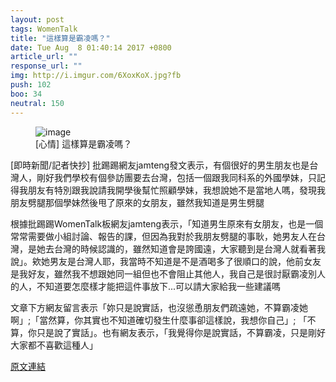 ```yaml
---
layout: post
tags: WomenTalk
title: "這樣算是霸凌嗎？"
date: Tue Aug  8 01:40:14 2017 +0800
article_url: ""
response_url: ""
img: http://i.imgur.com/6XoxKoX.jpg?fb
push: 102
boo: 34
neutral: 150
---
```


<figure>
<img src="http://i.imgur.com/6XoxKoX.jpg?fb" alt="image">
<figcaption>
[心情] 這樣算是霸凌嗎？
</figcaption>
</figure>



[即時新聞/記者快抄] 批踢踢網友jamteng發文表示，有個很好的男生朋友也是台灣人，剛好我們學校有個參訪團要去台灣，包括一個跟我同科系的外國學妹，只記得我朋友有特別跟我說請我開學後幫忙照顧學妹，我想說她不是當地人嗎，發現我朋友劈腿那個學妹然後甩了原來的女朋友，雖然我知道是男生劈腿

根據批踢踢WomenTalk板網友jamteng表示，「知道男生原來有女朋友，也是一個常常需要做小組討論、報告的課，但因為我對於我朋友劈腿的事耿，她男友人在台灣，是她去台灣的時候認識的，雖然知道會是誇國遠，大家聽到是台灣人就看著我說」。欸她男友是台灣人耶，我當時不知道是不是酒喝多了很順口的說，他前女友是我好友，雖然我不想跟她同一組但也不會阻止其他人，我自己是很討厭霸凌別人的人，不知道要怎麼樣才能把這件事放下...可以請大家給我一些建議嗎

文章下方網友留言表示「妳只是說實話，也沒慫恿朋友們疏遠她，不算霸凌她啊」;「當然算，你其實也不知道確切發生什麼事卻這樣說，我想你自己」; 「不算，你只是說了實話」。也有網友表示，「我覺得你是說實話，不算霸凌，只是剛好大家都不喜歡這種人」

<a href = "https://www.ptt.cc/bbs/WomenTalk/M.1502127616.A.73F.html">原文連結</a>

